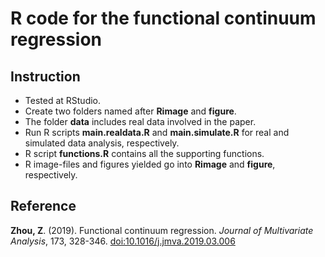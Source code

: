 # R code for the functional continuum regression
## Instruction
- Tested at RStudio. 
- Create two folders named after **Rimage** and **figure**.
- The folder **data** includes real data involved in the paper.
- Run R scripts **main.realdata.R** and **main.simulate.R** for real and simulated data analysis, respectively. 
- R script **functions.R** contains all the supporting functions.
- R image-files and figures yielded go into **Rimage** and **figure**, respectively.

## Reference 
**Zhou, Z**. (2019). Functional continuum regression. _Journal of Multivariate Analysis_, 173, 328-346. 
[doi:10.1016/j.jmva.2019.03.006](https://dx.doi.org/10.1016/j.jmva.2019.03.006)
